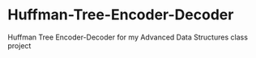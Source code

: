# Huffman-Tree-Encoder-Decoder
Huffman Tree Encoder-Decoder for my Advanced Data Structures class project
